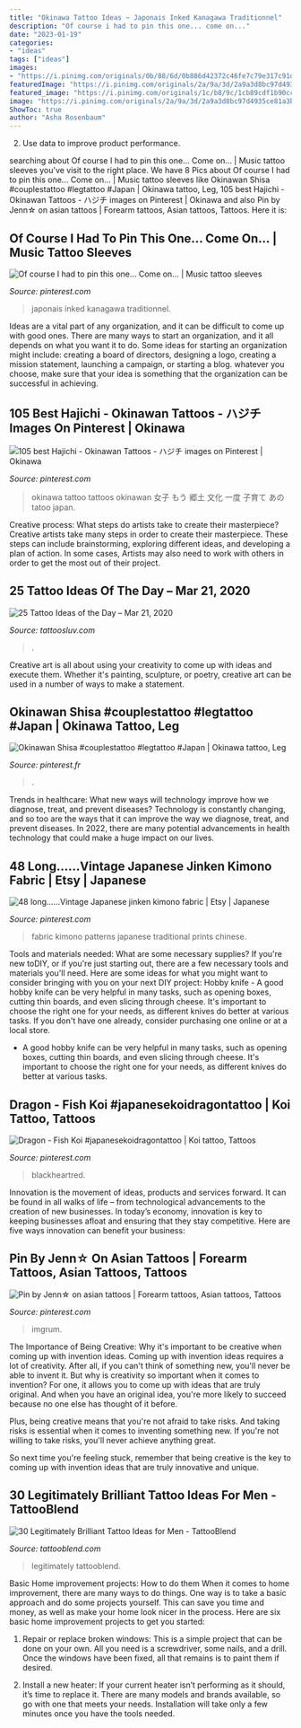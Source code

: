 ```yaml
---
title: "Okinawa Tattoo Ideas ~ Japonais Inked Kanagawa Traditionnel"
description: "Of course i had to pin this one... come on..."
date: "2023-01-19"
categories:
- "ideas"
tags: ["ideas"]
images:
- "https://i.pinimg.com/originals/0b/88/6d/0b886d42372c46fe7c79e317c91df29a.jpg"
featuredImage: "https://i.pinimg.com/originals/2a/9a/3d/2a9a3d8bc97d4935ce81a3bb9f8d63a6.jpg"
featured_image: "https://i.pinimg.com/originals/1c/b8/9c/1cb89cdf1b90cc3390752ac75f8f58d9.jpg"
image: "https://i.pinimg.com/originals/2a/9a/3d/2a9a3d8bc97d4935ce81a3bb9f8d63a6.jpg"
ShowToc: true
author: "Asha Rosenbaum"
---
```



2. Use data to improve product performance.

	

		
searching about Of course I had to pin this one... Come on... | Music tattoo sleeves you've visit to the right place. We have 8 Pics about Of course I had to pin this one... Come on... | Music tattoo sleeves like Okinawan Shisa #couplestattoo #legtattoo #Japan | Okinawa tattoo, Leg, 105 best Hajichi - Okinawan Tattoos - ハジチ images on Pinterest | Okinawa and also Pin by Jenn☆ on asian tattoos | Forearm tattoos, Asian tattoos, Tattoos. Here it is:
		
    
## Of Course I Had To Pin This One... Come On... | Music Tattoo Sleeves

<img loading=lazy src="https://i.pinimg.com/originals/0b/88/6d/0b886d42372c46fe7c79e317c91df29a.jpg" onerror="this.onerror=null;this.src='https://tse3.mm.bing.net/th?id=OIP.uJrwglPABkn7zbncDw0EIAHaIO&amp;pid=15.1';" alt="Of course I had to pin this one... Come on... | Music tattoo sleeves">

_Source: pinterest.com_

>japonais inked kanagawa traditionnel. 

	

Ideas are a vital part of any organization, and it can be difficult to come up with good ones. There are many ways to start an organization, and it all depends on what you want it to do. Some ideas for starting an organization might include: creating a board of directors, designing a logo, creating a mission statement, launching a campaign, or starting a blog. whatever you choose, make sure that your idea is something that the organization can be successful in achieving.

    
## 105 Best Hajichi - Okinawan Tattoos - ハジチ Images On Pinterest | Okinawa

<img loading=lazy src="https://i.pinimg.com/736x/36/2b/26/362b2600eca336110928eaf9150471de--okinawa-tattoo-fingers.jpg" onerror="this.onerror=null;this.src='https://tse4.mm.bing.net/th?id=OIP.PfoGUsk57nvLkg8sfG9XggHaJ3&amp;pid=15.1';" alt="105 best Hajichi - Okinawan Tattoos - ハジチ images on Pinterest | Okinawa">

_Source: pinterest.com_

>okinawa tattoo tattoos okinawan 女子 もう 郷土 文化 一度 子育て あの tatoo japan. 

	

Creative process: What steps do artists take to create their masterpiece?
Creative artists take many steps in order to create their masterpiece. These steps can include brainstorming, exploring different ideas, and developing a plan of action. In some cases, Artists may also need to work with others in order to get the most out of their project.

    
## 25 Tattoo Ideas Of The Day – Mar 21, 2020

<img loading=lazy src="https://tattoosluv.com/wp-content/uploads/2020/03/I-designed-my-own-first-tattoo-and-got-it-done-by-Elina-at-Sigil-Ink-in-Stockholm-Sweden..jpg" onerror="this.onerror=null;this.src='https://tse3.mm.bing.net/th?id=OIP.zJyqfXKDO8t9MIwkpjII4QHaJ3&amp;pid=15.1';" alt="25 Tattoo Ideas of the Day – Mar 21, 2020">

_Source: tattoosluv.com_

>. 

	

Creative art is all about using your creativity to come up with ideas and execute them. Whether it's painting, sculpture, or poetry, creative art can be used in a number of ways to make a statement.

    
## Okinawan Shisa #couplestattoo #legtattoo #Japan | Okinawa Tattoo, Leg

<img loading=lazy src="https://i.pinimg.com/736x/a8/e9/bc/a8e9bceaae7e00df2b47b46f7208e1c0--japan-canvas.jpg" onerror="this.onerror=null;this.src='https://tse1.mm.bing.net/th?id=OIP.41kvHY2ahXVjKGNUIYIangHaHa&amp;pid=15.1';" alt="Okinawan Shisa #couplestattoo #legtattoo #Japan | Okinawa tattoo, Leg">

_Source: pinterest.fr_

>. 

	

Trends in healthcare: What new ways will technology improve how we diagnose, treat, and prevent diseases?
Technology is constantly changing, and so too are the ways that it can improve the way we diagnose, treat, and prevent diseases. In 2022, there are many potential advancements in health technology that could make a huge impact on our lives.

    
## 48 Long......Vintage Japanese Jinken Kimono Fabric | Etsy | Japanese

<img loading=lazy src="https://i.pinimg.com/originals/85/70/37/857037b7b5b211370ce4d1c95146b606.jpg" onerror="this.onerror=null;this.src='https://tse4.mm.bing.net/th?id=OIP.05rY9CloZUWHmGmEbc4cwwHaFj&amp;pid=15.1';" alt="48 long......Vintage Japanese jinken kimono fabric | Etsy | Japanese">

_Source: pinterest.com_

>fabric kimono patterns japanese traditional prints chinese. 

	

Tools and materials needed: What are some necessary supplies?
If you're new toDIY, or if you're just starting out, there are a few necessary tools and materials you'll need. Here are some ideas for what you might want to consider bringing with you on your next DIY project:
Hobby knife - A good hobby knife can be very helpful in many tasks, such as opening boxes, cutting thin boards, and even slicing through cheese. It's important to choose the right one for your needs, as different knives do better at various tasks. If you don't have one already, consider purchasing one online or at a local store.

- A good hobby knife can be very helpful in many tasks, such as opening boxes, cutting thin boards, and even slicing through cheese. It's important to choose the right one for your needs, as different knives do better at various tasks.

    
## Dragon - Fish Koi #japanesekoidragontattoo | Koi Tattoo, Tattoos

<img loading=lazy src="https://i.pinimg.com/originals/1c/b8/9c/1cb89cdf1b90cc3390752ac75f8f58d9.jpg" onerror="this.onerror=null;this.src='https://tse3.mm.bing.net/th?id=OIP.DZjiBKO20K_UEcno6iDQOQHaHa&amp;pid=15.1';" alt="Dragon - Fish Koi #japanesekoidragontattoo | Koi tattoo, Tattoos">

_Source: pinterest.com_

>blackheartred. 

	

Innovation is the movement of ideas, products and services forward. It can be found in all walks of life – from technological advancements to the creation of new businesses. In today’s economy, innovation is key to keeping businesses afloat and ensuring that they stay competitive. Here are five ways innovation can benefit your business: 

    
## Pin By Jenn☆ On Asian Tattoos | Forearm Tattoos, Asian Tattoos, Tattoos

<img loading=lazy src="https://i.pinimg.com/originals/2a/9a/3d/2a9a3d8bc97d4935ce81a3bb9f8d63a6.jpg" onerror="this.onerror=null;this.src='https://tse4.mm.bing.net/th?id=OIP.GfRCtp7QcalNBUaG088L8AHaHa&amp;pid=15.1';" alt="Pin by Jenn☆ on asian tattoos | Forearm tattoos, Asian tattoos, Tattoos">

_Source: pinterest.com_

>imgrum. 

	

The Importance of Being Creative: Why it's important to be creative when coming up with invention ideas.
Coming up with invention ideas requires a lot of creativity. After all, if you can't think of something new, you'll never be able to invent it.
But why is creativity so important when it comes to invention? For one, it allows you to come up with ideas that are truly original. And when you have an original idea, you're more likely to succeed because no one else has thought of it before.

Plus, being creative means that you're not afraid to take risks. And taking risks is essential when it comes to inventing something new. If you're not willing to take risks, you'll never achieve anything great.

So next time you're feeling stuck, remember that being creative is the key to coming up with invention ideas that are truly innovative and unique.

    
## 30 Legitimately Brilliant Tattoo Ideas For Men - TattooBlend

<img loading=lazy src="https://tattooblend.com/wp-content/uploads/2019/11/3-768x952.jpg" onerror="this.onerror=null;this.src='https://tse4.mm.bing.net/th?id=OIP.6FHWCf0prQndcGves2GaBAHaJL&amp;pid=15.1';" alt="30 Legitimately Brilliant Tattoo Ideas for Men - TattooBlend">

_Source: tattooblend.com_

>legitimately tattooblend. 

	

Basic Home improvement projects: How to do them
When it comes to home improvement, there are many ways to do things. One way is to take a basic approach and do some projects yourself. This can save you time and money, as well as make your home look nicer in the process. Here are six basic home improvement projects to get you started:
1) Repair or replace broken windows: This is a simple project that can be done on your own. All you need is a screwdriver, some nails, and a drill. Once the windows have been fixed, all that remains is to paint them if desired.

2) Install a new heater: If your current heater isn’t performing as it should, it’s time to replace it. There are many models and brands available, so go with one that meets your needs. Installation will take only a few minutes once you have the tools needed.

